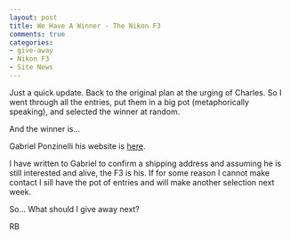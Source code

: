 ```yaml
---
layout: post
title: We Have A Winner - The Nikon F3
comments: true
categories:
- give-away
- Nikon F3
- Site News
---
```

Just a quick update. Back to the original plan at the urging of Charles. So I went through all the entries, put them in a big pot (metaphorically speaking), and selected the winner at random.

And the winner is...

Gabriel Ponzinelli his website is <a href="http://www.gabrielponzanelli.com/">here</a>.

I have written to Gabriel to confirm a shipping address and assuming he is still interested and alive, the F3 is his. If for some reason I cannot make contact I sill have the pot of entries and will make another selection next week.

So... What should I give away next?

RB